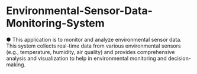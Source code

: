 # Environmental-Sensor-Data-Monitoring-System

●	This application is to monitor and analyze environmental sensor data. This system collects real-time data from various environmental sensors (e.g., temperature, humidity, air quality) and provides comprehensive analysis and visualization to help in environmental monitoring and decision-making.  
